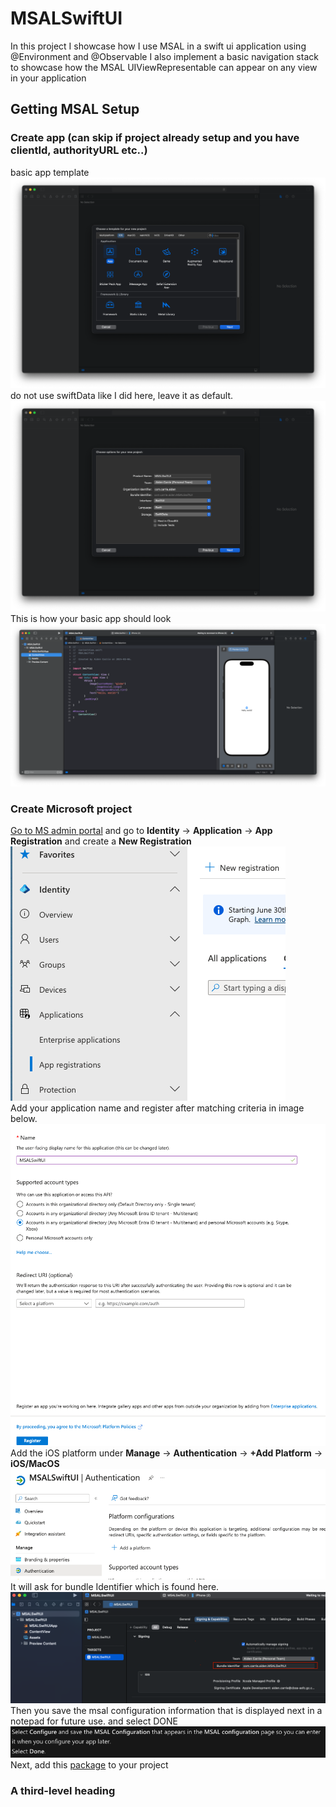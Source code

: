 
# MSALSwiftUI
In this project I showcase how I use MSAL in a swift ui application using @Environment and @Observable
I also implement a basic navigation stack to showcase how the MSAL UIViewRepresentable can appear on any view in your application

## Getting MSAL Setup
### Create app (can skip if project already setup and you have clientId, authorityURL etc..)
basic app template
![app setup](images/Step1.png)
do not use swiftData like I did here, leave it as default.
![app setup](images/Step2.png)
This is how your basic app should look
![app preview](images/Step3.png)
### Create Microsoft project 
[Go to MS admin portal](https://aka.ms/admincenter) and go to **Identity** -> **Application** -> **App Registration** and create a **New Registration** <br />
![ms dashboard](images/Step4.png)<br />
Add your application name and register after matching criteria in image below.
![ms dashboard](images/Step5.png)<br />
Add the iOS platform under **Manage** -> **Authentication** -> **+Add Platform** -> **iOS/MacOS**
![ms dashboard](images/Step6.png)<br />
It will ask for bundle Identifier which is found here. 
![ms dashboard](images/Step7.png)<br />
Then you save the msal configuration information that is displayed next in a notepad for future use. and select DONE <br />
![add package](images/Step8.png)<br />
Next, add this [package](https://github.com/AzureAD/microsoft-authentication-library-for-objc.git) to your project


### A third-level heading
